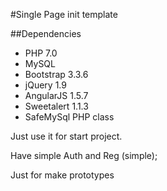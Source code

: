 #Single Page init template

##Dependencies
* PHP 7.0
* MySQL
* Bootstrap 3.3.6
* jQuery 1.9
* AngularJS 1.5.7
* Sweetalert 1.1.3
* SafeMySql PHP class

Just use it for start project.

Have simple Auth and Reg (simple);

Just for make prototypes